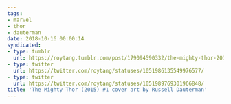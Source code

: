 ```yaml
---
tags:
- marvel
- thor
- dauterman
date: 2018-10-16 00:00:14
syndicated:
- type: tumblr
  url: https://roytang.tumblr.com/post/179094590332/the-mighty-thor-2015-1-cover-art-by-russell
- type: twitter
  url: https://twitter.com/roytang/statuses/1051986135549976577/
- type: twitter
  url: https://twitter.com/roytang/statuses/1051989769301966848/
title: 'The Mighty Thor (2015) #1 cover art by Russell Dauterman'
---
```

